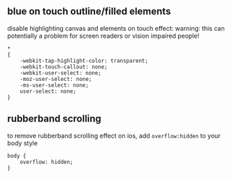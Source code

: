 

## blue on touch outline/filled elements

disable highlighting canvas and elements on touch effect:
warning: this can potentially a problem for screen readers or vision impaired people!

```
*
{
    -webkit-tap-highlight-color: transparent;
    -webkit-touch-callout: none;
    -webkit-user-select: none;
    -moz-user-select: none;
    -ms-user-select: none;
    user-select: none;
}
```

## rubberband scrolling

to remove rubberband scrolling effect on ios, add `overflow:hidden` to your body style

```
body {
    overflow: hidden;
}
```
